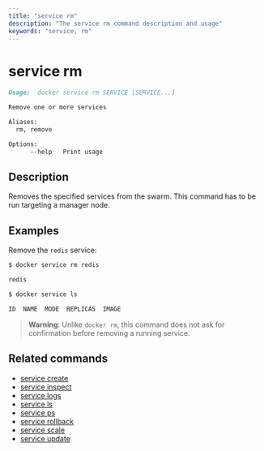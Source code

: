 ```yaml
---
title: "service rm"
description: "The service rm command description and usage"
keywords: "service, rm"
---
```


<!-- This file is maintained within the docker/cli Github
     repository at https://github.com/docker/cli/. Make all
     pull requests against that repo. If you see this file in
     another repository, consider it read-only there, as it will
     periodically be overwritten by the definitive file. Pull
     requests which include edits to this file in other repositories
     will be rejected.
-->

# service rm

```Markdown
Usage:	docker service rm SERVICE [SERVICE...]

Remove one or more services

Aliases:
  rm, remove

Options:
      --help   Print usage
```

## Description

Removes the specified services from the swarm. This command has to be run
targeting a manager node.

## Examples

Remove the `redis` service:

```bash
$ docker service rm redis

redis

$ docker service ls

ID  NAME  MODE  REPLICAS  IMAGE
```

> **Warning**: Unlike `docker rm`, this command does not ask for confirmation
> before removing a running service.

## Related commands

* [service create](service_create.md)
* [service inspect](service_inspect.md)
* [service logs](service_logs.md)
* [service ls](service_ls.md)
* [service ps](service_ps.md)
* [service rollback](service_rollback.md)
* [service scale](service_scale.md)
* [service update](service_update.md)
